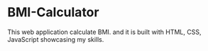 # BMI-Calculator
This web application calculate BMI. and it is built with HTML, CSS, JavaScript showcasing my skills.
